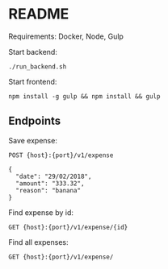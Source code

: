 README
====

Requirements: Docker, Node, Gulp

Start backend:
```
./run_backend.sh
```

Start frontend:
```
npm install -g gulp && npm install && gulp
```

Endpoints
--------------

Save expense:
```
POST {host}:{port}/v1/expense

{
  "date": "29/02/2018",
  "amount": "333.32",
  "reason": "banana"
}
```


Find expense by id:
```
GET {host}:{port}/v1/expense/{id}
```

Find all expenses:
```
GET {host}:{port}/v1/expense/
```
